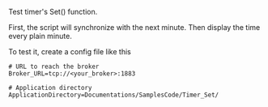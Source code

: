 Test timer's Set() function.

First, the script will synchronize with the next minute. Then display 
the time every plain minute.

To test it, create a config file like this

	# URL to reach the broker
	Broker_URL=tcp://<your_broker>:1883

	# Application directory
	ApplicationDirectory=Documentations/SamplesCode/Timer_Set/
